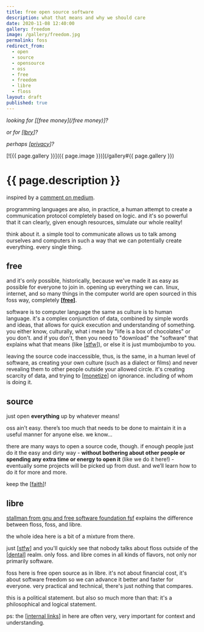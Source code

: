 ```yaml
---
title: free open source software
description: what that means and why we should care
date: 2020-11-08 12:40:00
gallery: freedom
image: /gallery/freedom.jpg
permalink: foss
redirect_from:
  - open
  - source
  - opensource
  - oss
  - free
  - freedom
  - libre
  - floss
layout: draft
published: true
---
```


_looking for [[free money](/free money)]?_

_or for [[lbry](/lbry)]?_

_perhaps [[privacy](/privacy)]?_

[![{{ page.gallery }}]({{ page.image }})](/gallery#{{ page.gallery }})

# {{ page.description }}

inspired by a [comment on medium](https://link.medium.com/J73Rb8HjJZ).

programming languages are also, in practice, a human attempt to create a communication protocol completely based on logic. and it's so powerful that it can clearly, given enough resources, simulate our whole reality!

think about it. a simple tool to communicate allows us to talk among ourselves and computers in such a way that we can potentially create everything. every single thing.

## free

and it's only possible, historically, because we've made it as easy as possible for everyone to join in. opening up everything we can. linux, internet, and so many things in the computer world are open sourced in this foss way, completely **[[free](/free)]**.

software is to computer language the same as culture is to human language. it's a complex conjunction of data, combined by simple words and ideas, that allows for quick execution and understanding of something. you either know, culturally, what i mean by "life is a box of chocolates" or you don't. and if you don't, then you need to "download" the "software" that explains what that means (like [[stfw](/stfw)]), or else it is just mumbojumbo to you.

leaving the source code inaccessible, thus, is the same, in a human level of software, as creating your own culture (such as a dialect or films) and never revealing them to other people outside your allowed circle. it's creating scarcity of data, and trying to [[monetize](/capitalism)] on ignorance. including of whom is doing it.

## source

just open **everything** up by whatever means!

oss ain’t easy. there’s too much that needs to be done to maintain it in a useful manner for anyone else. we know...

there are many ways to open a source code, though. if enough people just do it the easy and dirty way - **without bothering about other people or spending any extra time or energy to open it** (like we do it here!) - eventually some projects will be picked up from dust. and we’ll learn how to do it for more and more.

keep the [[faith](/random)]!

## libre

[stallman from gnu and free software foundation fsf](https://www.gnu.org/philosophy/floss-and-foss.en.html) explains the difference between floss, foss, and libre.

the whole idea here is a bit of a mixture from there.

just [[stfw](/stfw)] and you'll quickly see that nobody talks about floss outside of the [[dental](/dental)] realm. only foss. and libre comes in all kinds of flavors, not only nor primarily software.

foss here is free open source as in libre. it's not about financial cost, it's about software freedom so we can advance it better and faster for everyone. very practical and technical, there's just nothing that compares.

this is a political statement. but also so much more than that: it's a philosophical and logical statement.

ps: the [[internal links](/wiki)] in here are often very, very important for context and understanding.
